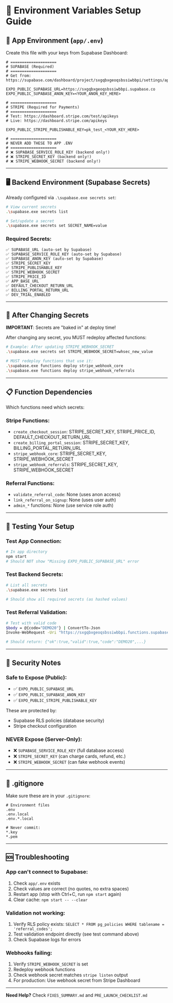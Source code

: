 # 🔑 Environment Variables Setup Guide

## 📱 App Environment (`app/.env`)

Create this file with your keys from Supabase Dashboard:

```env
# ====================
# SUPABASE (Required)
# ====================
# Get from: https://supabase.com/dashboard/project/sxgqbxgeoqsbssiwbbpi/settings/api

EXPO_PUBLIC_SUPABASE_URL=https://sxgqbxgeoqsbssiwbbpi.supabase.co
EXPO_PUBLIC_SUPABASE_ANON_KEY=<YOUR_ANON_KEY_HERE>

# ====================
# STRIPE (Required for Payments)
# ====================
# Test: https://dashboard.stripe.com/test/apikeys
# Live: https://dashboard.stripe.com/apikeys

EXPO_PUBLIC_STRIPE_PUBLISHABLE_KEY=pk_test_<YOUR_KEY_HERE>

# ====================
# NEVER ADD THESE TO APP .ENV
# ====================
# ❌ SUPABASE_SERVICE_ROLE_KEY (backend only!)
# ❌ STRIPE_SECRET_KEY (backend only!)
# ❌ STRIPE_WEBHOOK_SECRET (backend only!)
```

---

## 🖥️ Backend Environment (Supabase Secrets)

Already configured via `.\supabase.exe secrets set`:

```bash
# View current secrets
.\supabase.exe secrets list

# Set/update a secret
.\supabase.exe secrets set SECRET_NAME=value
```

### **Required Secrets:**
```
✅ SUPABASE_URL (auto-set by Supabase)
✅ SUPABASE_SERVICE_ROLE_KEY (auto-set by Supabase)
✅ SUPABASE_ANON_KEY (auto-set by Supabase)
✅ STRIPE_SECRET_KEY
✅ STRIPE_PUBLISHABLE_KEY
✅ STRIPE_WEBHOOK_SECRET
✅ STRIPE_PRICE_ID
✅ APP_BASE_URL
✅ DEFAULT_CHECKOUT_RETURN_URL
✅ BILLING_PORTAL_RETURN_URL
✅ DEV_TRIAL_ENABLED
```

---

## 🔄 After Changing Secrets

**IMPORTANT**: Secrets are "baked in" at deploy time!

After changing any secret, you MUST redeploy affected functions:

```bash
# Example: After updating STRIPE_WEBHOOK_SECRET
.\supabase.exe secrets set STRIPE_WEBHOOK_SECRET=whsec_new_value

# MUST redeploy functions that use it:
.\supabase.exe functions deploy stripe_webhook_core
.\supabase.exe functions deploy stripe_webhook_referrals
```

---

## 📋 Function Dependencies

Which functions need which secrets:

### **Stripe Functions:**
- `create_checkout_session`: STRIPE_SECRET_KEY, STRIPE_PRICE_ID, DEFAULT_CHECKOUT_RETURN_URL
- `create_billing_portal_session`: STRIPE_SECRET_KEY, BILLING_PORTAL_RETURN_URL
- `stripe_webhook_core`: STRIPE_SECRET_KEY, STRIPE_WEBHOOK_SECRET
- `stripe_webhook_referrals`: STRIPE_SECRET_KEY, STRIPE_WEBHOOK_SECRET

### **Referral Functions:**
- `validate_referral_code`: None (uses anon access)
- `link_referral_on_signup`: None (uses user auth)
- `admin_*` functions: None (use service role auth)

---

## 🧪 Testing Your Setup

### **Test App Connection:**
```bash
# In app directory
npm start
# Should NOT show "Missing EXPO_PUBLIC_SUPABASE_URL" error
```

### **Test Backend Secrets:**
```bash
# List all secrets
.\supabase.exe secrets list

# Should show all required secrets (as hashed values)
```

### **Test Referral Validation:**
```bash
# Test with valid code
$body = @{code="DEMO20"} | ConvertTo-Json
Invoke-WebRequest -Uri "https://sxgqbxgeoqsbssiwbbpi.functions.supabase.co/validate_referral_code" -Method POST -Body $body -ContentType "application/json"

# Should return: {"ok":true,"valid":true,"code":"DEMO20",...}
```

---

## 🔐 Security Notes

### **Safe to Expose (Public):**
- ✅ `EXPO_PUBLIC_SUPABASE_URL`
- ✅ `EXPO_PUBLIC_SUPABASE_ANON_KEY`
- ✅ `EXPO_PUBLIC_STRIPE_PUBLISHABLE_KEY`

These are protected by:
- Supabase RLS policies (database security)
- Stripe checkout configuration

### **NEVER Expose (Server-Only):**
- ❌ `SUPABASE_SERVICE_ROLE_KEY` (full database access)
- ❌ `STRIPE_SECRET_KEY` (can charge cards, refund, etc.)
- ❌ `STRIPE_WEBHOOK_SECRET` (can fake webhook events)

---

## 📁 .gitignore

Make sure these are in your `.gitignore`:

```gitignore
# Environment files
.env
.env.local
.env.*.local

# Never commit:
*.key
*.pem
```

---

## 🆘 Troubleshooting

### **App can't connect to Supabase:**
1. Check `app/.env` exists
2. Check values are correct (no quotes, no extra spaces)
3. Restart app (stop with Ctrl+C, run `npm start` again)
4. Clear cache: `npm start -- --clear`

### **Validation not working:**
1. Verify RLS policy exists: `SELECT * FROM pg_policies WHERE tablename = 'referral_codes';`
2. Test validation endpoint directly (see test command above)
3. Check Supabase logs for errors

### **Webhooks failing:**
1. Verify `STRIPE_WEBHOOK_SECRET` is set
2. Redeploy webhook functions
3. Check webhook secret matches `stripe listen` output
4. For production: Use webhook secret from Stripe Dashboard

---

**Need Help?** Check `FIXES_SUMMARY.md` and `PRE_LAUNCH_CHECKLIST.md`

